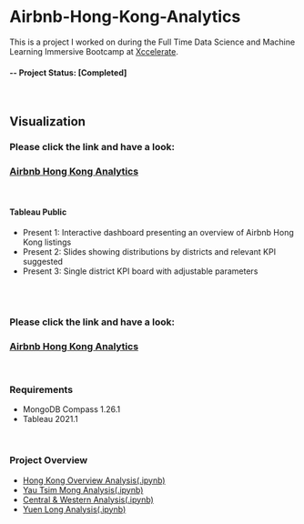# Airbnb-Hong-Kong-Analytics
This is a project I worked on during the Full Time Data Science and Machine Learning Immersive Bootcamp at [Xccelerate](https://xccelerate.co/en/).

#### -- Project Status: [Completed]

<br />

## Visualization

### Please click the link and have a look: 
### [Airbnb Hong Kong Analytics](https://public.tableau.com/views/AirbnbHKAnalytics/Present1?:language=en-US&:display_count=n&:origin=viz_share_link)

<br />

#### Tableau Public
* Present 1: Interactive dashboard presenting an overview of Airbnb Hong Kong listings
* Present 2: Slides showing distributions by districts and relevant KPI suggested
* Present 3: Single district KPI board with adjustable parameters

<br />
<br />

### Please click the link and have a look: 
### [Airbnb Hong Kong Analytics](https://public.tableau.com/views/AirbnbHKAnalytics/Present1?:language=en-US&:display_count=n&:origin=viz_share_link)

<br />

### Requirements
* MongoDB Compass 1.26.1
* Tableau 2021.1

<br />

### Project Overview
* [Hong Kong Overview Analysis(.ipynb)](/1_overview.ipynb)
* [Yau Tsim Mong Analysis(.ipynb)](/2_yau_tsim_mong.ipynb)
* [Central & Western Analysis(.ipynb)](/3_central_and_western.ipynb)
* [Yuen Long Analysis(.ipynb)](/4_yuen_long.ipynb)
